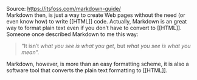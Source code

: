Source:
https://itsfoss.com/markdown-guide/
\
Markdown then, is just a way to create Web pages without the need (or even know how) to write [[HTML]] code. Actually, Markdown is an great way to format plain text even if you don’t have to convert to [[HTML]]. Someone once described Markdown to me this way:

> “It isn’t _what you see is what you get_, but _what you see is what you mean_”.

Markdown, however, is more than an easy formatting scheme, it is also a software tool that converts the plain text formatting to [[HTML]].
